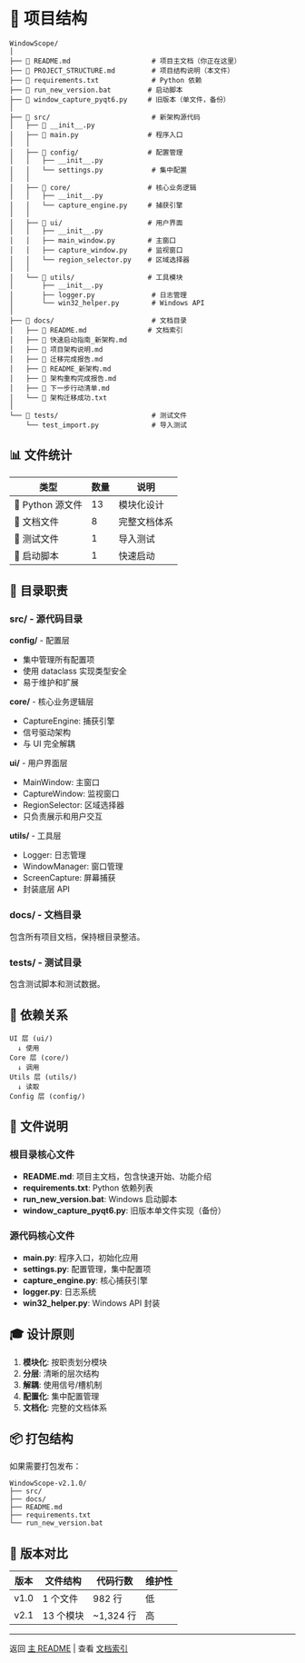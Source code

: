 # 📁 项目结构

```
WindowScope/
│
├── 📄 README.md                    # 项目主文档（你正在这里）
├── 📄 PROJECT_STRUCTURE.md         # 项目结构说明（本文件）
├── 📄 requirements.txt             # Python 依赖
├── 🚀 run_new_version.bat         # 启动脚本
├── 📄 window_capture_pyqt6.py     # 旧版本（单文件，备份）
│
├── 📂 src/                         # 新架构源代码
│   ├── 📄 __init__.py
│   ├── 🎯 main.py                 # 程序入口
│   │
│   ├── 📂 config/                 # 配置管理
│   │   ├── __init__.py
│   │   └── settings.py            # 集中配置
│   │
│   ├── 📂 core/                   # 核心业务逻辑
│   │   ├── __init__.py
│   │   └── capture_engine.py     # 捕获引擎
│   │
│   ├── 📂 ui/                     # 用户界面
│   │   ├── __init__.py
│   │   ├── main_window.py        # 主窗口
│   │   ├── capture_window.py     # 监视窗口
│   │   └── region_selector.py    # 区域选择器
│   │
│   └── 📂 utils/                  # 工具模块
│       ├── __init__.py
│       ├── logger.py              # 日志管理
│       └── win32_helper.py        # Windows API
│
├── 📂 docs/                        # 文档目录
│   ├── 📄 README.md               # 文档索引
│   ├── 📄 快速启动指南_新架构.md
│   ├── 📄 项目架构说明.md
│   ├── 📄 迁移完成报告.md
│   ├── 📄 README_新架构.md
│   ├── 📄 架构重构完成报告.md
│   ├── 📄 下一步行动清单.md
│   └── 📄 架构迁移成功.txt
│
└── 📂 tests/                       # 测试文件
    └── test_import.py             # 导入测试
```

## 📊 文件统计

| 类型 | 数量 | 说明 |
|------|------|------|
| 📄 Python 源文件 | 13 | 模块化设计 |
| 📄 文档文件 | 8 | 完整文档体系 |
| 🧪 测试文件 | 1 | 导入测试 |
| 🚀 启动脚本 | 1 | 快速启动 |

## 🎯 目录职责

### src/ - 源代码目录

**config/** - 配置层
- 集中管理所有配置项
- 使用 dataclass 实现类型安全
- 易于维护和扩展

**core/** - 核心业务逻辑层
- CaptureEngine: 捕获引擎
- 信号驱动架构
- 与 UI 完全解耦

**ui/** - 用户界面层
- MainWindow: 主窗口
- CaptureWindow: 监视窗口
- RegionSelector: 区域选择器
- 只负责展示和用户交互

**utils/** - 工具层
- Logger: 日志管理
- WindowManager: 窗口管理
- ScreenCapture: 屏幕捕获
- 封装底层 API

### docs/ - 文档目录

包含所有项目文档，保持根目录整洁。

### tests/ - 测试目录

包含测试脚本和测试数据。

## 🔗 依赖关系

```
UI 层 (ui/)
  ↓ 使用
Core 层 (core/)
  ↓ 调用
Utils 层 (utils/)
  ↓ 读取
Config 层 (config/)
```

## 📝 文件说明

### 根目录核心文件

- **README.md**: 项目主文档，包含快速开始、功能介绍
- **requirements.txt**: Python 依赖列表
- **run_new_version.bat**: Windows 启动脚本
- **window_capture_pyqt6.py**: 旧版本单文件实现（备份）

### 源代码核心文件

- **main.py**: 程序入口，初始化应用
- **settings.py**: 配置管理，集中配置项
- **capture_engine.py**: 核心捕获引擎
- **logger.py**: 日志系统
- **win32_helper.py**: Windows API 封装

## 🎓 设计原则

1. **模块化**: 按职责划分模块
2. **分层**: 清晰的层次结构
3. **解耦**: 使用信号/槽机制
4. **配置化**: 集中配置管理
5. **文档化**: 完整的文档体系

## 📦 打包结构

如果需要打包发布：

```
WindowScope-v2.1.0/
├── src/
├── docs/
├── README.md
├── requirements.txt
└── run_new_version.bat
```

## 🔄 版本对比

| 版本 | 文件结构 | 代码行数 | 维护性 |
|------|---------|---------|--------|
| v1.0 | 1 个文件 | 982 行 | 低 |
| v2.1 | 13 个模块 | ~1,324 行 | 高 |

---

返回 [主 README](README.md) | 查看 [文档索引](docs/README.md)

